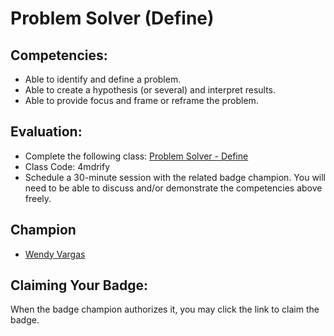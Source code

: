 # Problem Solver (Define)

## Competencies:
* Able to identify and define a problem.
* Able to create a hypothesis (or several) and interpret results.
* Able to provide focus and frame or reframe the problem. 

## Evaluation:
* Complete the following class: [Problem Solver - Define](https://classroom.google.com/c/NzU2Mjc0NzE3Mzha)
* Class Code: 4mdrify
* Schedule a 30-minute session with the related badge champion. You will need to be able to discuss and/or demonstrate the competencies above freely. 

## Champion

* [Wendy Vargas](mailto:wendy.vargas@acklenavenue.com)

## Claiming Your Badge:
When the badge champion authorizes it, you may click the link to claim the badge.

